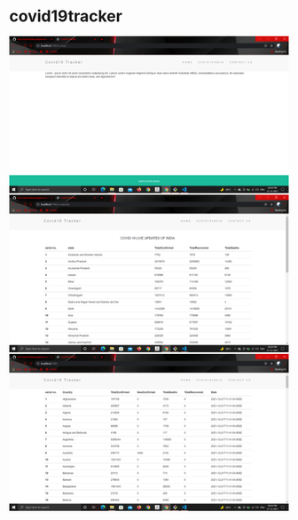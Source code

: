 # covid19tracker
<img src="src/Screenshot (10).png" alt="screenshot"/>
<img src="src/Screenshot (9).png" alt="screenshot"/>
<img src="src/Screenshot (8).png" alt="screenshot"/>
